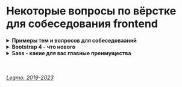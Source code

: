 # Некоторые вопросы по вёрстке для собеседования frontend #

[//]: # (Примеры тем и вопросов для собеседовааний)
<details><summary><b>Примеры тем и вопросов для собеседовааний</b></summary><p>

[//]: # (todo: дополнить)

- Работа браузера
- Critical render path
- Flexbox
- CSS-grid
- Когда применять flexbox, а когда grid
- BEM
- Canvas
- CSS-анимация
- понятие `контекста`. Как рабоатет `z-index`. 
  - Привести пример кода и спросить - какой элемент будет выше всех?
- понятие `потока`
- как работает `float`
- понятие `наследования`, `каскада` и `области видимости стилей`
  - различия в работе свойств `initial`, `inherit`, `unset` и `revert`
  - что сделает этот css-код: `.myClass {all: revert;}`
- понятие `специфичность селекторов` («вес»)
  - можно дать несколько примеров селекторов разног «веса» + аттрибут `style` в тэге + css-правило с `!important` — и спросить: какое правило в итоге применится? (каким будет цвет блока, например)
  - дать пример с `.tomato.tomato` (https://doka.guide/css/specificity)
- разные виды `position`
- какие есть значения `display`
- отличия блочных-строчных элементов
- что такое семнатическая вёрстка
- приведите примеры семантический элементов
- работа с формами в HTML/CSS
- величины измерения. Способы задать размер текстач
- ...

<br></p>
</details>


[//]: # (Bootstrap 4 - что нового)
<details><summary><b>Bootstrap 4 - что нового</b></summary><p>

- Новая сетка
  В сетку добавлен еще один брейкпоинт col-xl-, при этом все остальные брейкпоинты остались, но сдвинулись на уровень ниже. 
- поддержка FlexBox 
- новый компонент card
  - заменяет удаленные: wells, thumbnails, panels. 
  - гибкий и мощный инструмент, включающий в себя возможности всех трех удаленных компонентов. 
  - Карточки можно группировать и даже реализовать сетку, так называемую кирпичную кладку.
- поддержка IE
  - поддерживает IE 10 и выше, более ранние версии Internet Explorer не поддерживаются
  - если необходима поддержка: IE8/IE9, Safari 8-, iOS 8- и т.д., то сами разработчики фреймворка рекомендуют использовать Bootstrap 3.
- переход на Sass - полный отказ от «Less»
- новый модуль Reboot - для кроссбраузерности
  - включает в себя ядро «Normalize.css» и расширяет его. 
  - Все настройки для сброса стандартных стилей HTML-тегов у браузеров находятся в одном «Sass» файле. 
- отказ от Glypicons 
  В Bootstrap 4 был полностью удален иконочный шрифт «Glypicons», который присутствует в третьем бутстрапе. 
  Разработчики фреймворка рекомендуют использовать сторонние библиотеки иконок поддерживающие формат SVG.
- цвет элементов - вместо 6 базовых стало 8
  по сравнению с третьим бутстрапом, где было шесть основных классов для цветового оформления элементов, в четвертом бутстрапе таких классов стало восемь.
- Пиксели (px) заменены на «em» и «rem»
  - 1em – текущий размер шрифта.
  - rem задаёт размер относительно размера шрифта элемента <html>. Элементы, размер которых задан в rem, не зависят друг от друга и от контекста – и этим похожи на px, а с другой стороны они все заданы относительно размера шрифта <html>.
- Переписаны все JavaScript плагины под стандарты ECMAScript 6.
- Обновлен дизайн всех компонентов (форм, таблиц, кнопок и т.д.).
- Появилось гораздо больше служебных классов.
- Улучшен функционал всплывающих подсказок и popover элементов.

<br></p>
</details>


[//]: # (Sass - какие для вас главные преимущества )
<details><summary><b>Sass - какие для вас главные преимущества </b></summary><p>

- переменные
- вложенность
- @import - можно подключать другие файлы SASS
- @mixin (примеси) - позволяют создавать группы деклараций CSS, которые вам придется использовать по нескольку раз на сайте. 
  ```sass
    @mixin transform($property) {
      -webkit-transform: $property;
      -ms-transform: $property;
      transform: $property;
    }
    .box { @include transform(rotate(30deg)); }
  ```
- @include - подключение миксина
- @extend - можно наследовать наборы свойств CSS от одного селектора другому.
  ```sass
    %message-shared {
      border: 1px solid #ccc;
      padding: 10px;
      color: #333;
    }
    .success {
      @extend %message-shared;
      border-color: green;
    }
  ```
- математические операции - сложение, вычитание, умножение, деление, остаток...
- логические операторы - например, цвет кнопки меняетсяя в заивисмости от её ширины

<br></p>
</details>

<br> 
<br> 

*[Legmo, 2019-2023](https://github.com/Legmo/notes/)*
  